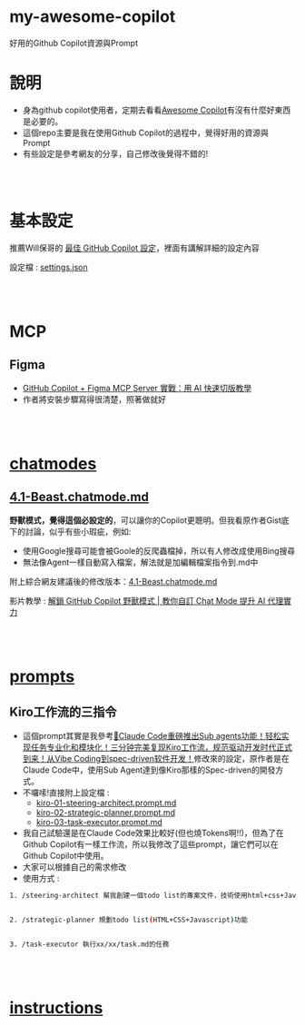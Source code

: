 # my-awesome-copilot
好用的Github Copilot資源與Prompt


# 說明
- 身為github copilot使用者，定期去看看[Awesome Copilot](https://github.com/github/awesome-copilot?tab=readme-ov-file#-custom-chat-modes)有沒有什麼好東西是必要的。
- 這個repo主要是我在使用Github Copilot的過程中，覺得好用的資源與Prompt
- 有些設定是參考網友的分享，自己修改後覺得不錯的!


<br><br>

# 基本設定

推薦Will保哥的 [最佳 GitHub Copilot 設定](https://github.com/doggy8088/github-copilot-configs)，裡面有講解詳細的設定內容

設定檔 : [settings.json](.vscode/settings.json)

<br><br>

# MCP

## Figma
- [GitHub Copilot + Figma MCP Server 實戰：用 AI 快速切版教學](https://www.letswrite.tw/github-copilot-figma-mcp/)
- 作者將安裝步驟寫得很清楚，照著做就好




<br><br>

# [chatmodes](https://github.com/github/awesome-copilot?tab=readme-ov-file#-custom-chat-modes)

## [4.1-Beast.chatmode.md](https://github.com/github/awesome-copilot/blob/main/chatmodes/4.1-Beast.chatmode.md)

**野獸模式，覺得這個必設定的**，可以讓你的Copilot更聰明。但我看原作者Gist底下的討論，似乎有些小瑕疵，例如:
  - 使用Google搜尋可能會被Goole的反爬蟲檔掉，所以有人修改成使用Bing搜尋
  - 無法像Agent一樣自動寫入檔案，解法就是加編輯檔案指令到.md中

附上綜合網友建議後的修改版本：[4.1-Beast.chatmode.md](chatmodes/4.1-Beast.chatmode.md)

影片教學 : [解鎖 GitHub Copilot 野獸模式 | 教你自訂 Chat Mode 提升 AI 代理實力](https://www.youtube.com/watch?v=cK8HOfGEx24&t=9s)


<br><br>

# [prompts](https://github.com/github/awesome-copilot?tab=readme-ov-file#-reusable-prompts)

## Kiro工作流的三指令
- 這個prompt其實是我參考[🚀Claude Code重磅推出Sub agents功能！轻松实现任务专业化和模块化！三分钟完美复现Kiro工作流，规范驱动开发时代正式到来！从Vibe Coding到spec-driven软件开发！](https://www.youtube.com/watch?v=GjlkRcNNONo&ab_channel=AI%E8%B6%85%E5%85%83%E5%9F%9F)修改來的設定，原作者是在Claude Code中，使用Sub Agent達到像Kiro那樣的Spec-driven的開發方式。
- 不囉嗦!直接附上設定檔 : 
    - [kiro-01-steering-architect.prompt.md](prompts/kiro-01-steering-architect.prompt.md)
    - [kiro-02-strategic-planner.prompt.md](prompts/kiro-02-strategic-planner.prompt.md)
    - [kiro-03-task-executor.prompt.md](prompts/kiro-03-task-executor.prompt.md)
- 我自己試驗還是在Claude Code效果比較好(但也燒Tokens啊!!)，但為了在Github Copilot有一樣工作流，所以我修改了這些prompt，讓它們可以在Github Copilot中使用。
- 大家可以根據自己的需求修改
- 使用方式 : 
```bash
1. /steering-architect 幫我創建一個todo list的專案文件，技術使用html+css+Javascript


2. /strategic-planner 規劃todo list(HTML+CSS+Javascript)功能


3. /task-executor 執行xx/xx/task.md的任務
```



<br><br>




# [instructions](https://github.com/github/awesome-copilot?tab=readme-ov-file#-custom-instructions)




<br><br>


